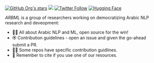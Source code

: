<a href="https://github.com/arbml"><img alt="GitHub Org's stars" src="https://img.shields.io/github/stars/arbml?style=social"></a> <a href="https://discord.gg/aN2vaec9nV"><img src="https://img.shields.io/discord/980361830390169630?logo=discord&style=social"></a>  <a href="https://twitter.com/arabicml2"><img alt="Twitter Follow" src="https://img.shields.io/twitter/follow/arabicml2?style=social"></a> [![Hugging Face](https://img.shields.io/badge/%F0%9F%A4%97%20Hugging%20Face-white)](=https://huggingface.co/arbml)



*ARBML* is a group of researchers working on democratizing Arabic NLP research and deveopment: 
- 🙋‍♀️ All about Arabic NLP and ML, open source for the win!
- 🏵️ Contribution guidelines - open an issue and given the go-ahead submit a PR.
- 👩‍💻 Some repos have specific contribution guidlines.
- 📝 Remember to cite if you use one of our resources.

